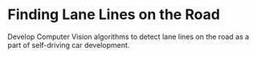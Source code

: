 # **Finding Lane Lines on the Road**

Develop Computer Vision algorithms to detect lane lines on the road as a part of self-driving car development.
